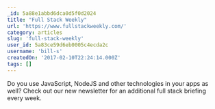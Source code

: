 ```yaml
---
_id: 5a88e1abbd6dca0d5f0d2024
title: "Full Stack Weekly"
url: 'https://www.fullstackweekly.com/'
category: articles
slug: 'full-stack-weekly'
user_id: 5a83ce59d6eb0005c4ecda2c
username: 'bill-s'
createdOn: '2017-02-10T22:24:14.000Z'
tags: []
---
```


Do you use JavaScript, NodeJS and other technologies in your apps as well? Check out our new newsletter for an additional full stack briefing every week.
